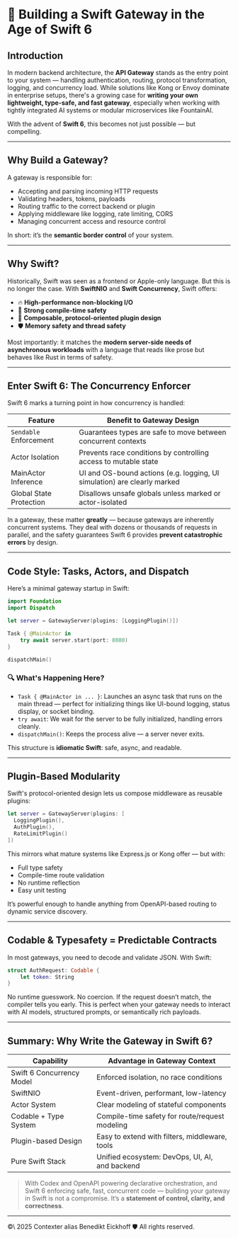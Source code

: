 # 🧠 Building a Swift Gateway in the Age of Swift 6

## Introduction

In modern backend architecture, the **API Gateway** stands as the entry point to your system — handling authentication, routing, protocol transformation, logging, and concurrency load. While solutions like Kong or Envoy dominate in enterprise setups, there's a growing case for **writing your own lightweight, type-safe, and fast gateway**, especially when working with tightly integrated AI systems or modular microservices like FountainAI.

With the advent of **Swift 6**, this becomes not just possible — but compelling.

---

## Why Build a Gateway?

A gateway is responsible for:
- Accepting and parsing incoming HTTP requests
- Validating headers, tokens, payloads
- Routing traffic to the correct backend or plugin
- Applying middleware like logging, rate limiting, CORS
- Managing concurrent access and resource control

In short: it’s the **semantic border control** of your system.

---

## Why Swift?

Historically, Swift was seen as a frontend or Apple-only language. But this is no longer the case. With **SwiftNIO** and **Swift Concurrency**, Swift offers:

- 🔥 **High-performance non-blocking I/O**
- 🧪 **Strong compile-time safety**
- 🧩 **Composable, protocol-oriented plugin design**
- 🛡️ **Memory safety and thread safety**

Most importantly: it matches the **modern server-side needs of asynchronous workloads** with a language that reads like prose but behaves like Rust in terms of safety.

---

## Enter Swift 6: The Concurrency Enforcer

Swift 6 marks a turning point in how concurrency is handled:

| Feature              | Benefit to Gateway Design |
|----------------------|---------------------------|
| `Sendable` Enforcement | Guarantees types are safe to move between concurrent contexts |
| Actor Isolation        | Prevents race conditions by controlling access to mutable state |
| MainActor Inference    | UI and OS-bound actions (e.g. logging, UI simulation) are clearly marked |
| Global State Protection| Disallows unsafe globals unless marked or actor-isolated |

In a gateway, these matter **greatly** — because gateways are inherently concurrent systems. They deal with dozens or thousands of requests in parallel, and the safety guarantees Swift 6 provides **prevent catastrophic errors** by design.

---

## Code Style: Tasks, Actors, and Dispatch

Here’s a minimal gateway startup in Swift:

```swift
import Foundation
import Dispatch

let server = GatewayServer(plugins: [LoggingPlugin()])

Task { @MainActor in
    try await server.start(port: 8080)
}

dispatchMain()
```

### 🔍 What's Happening Here?

- `Task { @MainActor in ... }`: Launches an async task that runs on the main thread — perfect for initializing things like UI-bound logging, status display, or socket binding.
- `try await`: We wait for the server to be fully initialized, handling errors cleanly.
- `dispatchMain()`: Keeps the process alive — a server never exits.

This structure is **idiomatic Swift**: safe, async, and readable.

---

## Plugin-Based Modularity

Swift's protocol-oriented design lets us compose middleware as reusable plugins:

```swift
let server = GatewayServer(plugins: [
  LoggingPlugin(),
  AuthPlugin(),
  RateLimitPlugin()
])
```

This mirrors what mature systems like Express.js or Kong offer — but with:
- Full type safety
- Compile-time route validation
- No runtime reflection
- Easy unit testing

It’s powerful enough to handle anything from OpenAPI-based routing to dynamic service discovery.

---

## Codable & Typesafety = Predictable Contracts

In most gateways, you need to decode and validate JSON. With Swift:

```swift
struct AuthRequest: Codable {
    let token: String
}
```

No runtime guesswork. No coercion. If the request doesn’t match, the compiler tells you early. This is perfect when your gateway needs to interact with AI models, structured prompts, or semantically rich payloads.

---

## Summary: Why Write the Gateway in Swift 6?

| Capability                 | Advantage in Gateway Context                     |
|----------------------------|--------------------------------------------------|
| Swift 6 Concurrency Model  | Enforced isolation, no race conditions          |
| SwiftNIO                   | Event-driven, performant, low-latency           |
| Actor System               | Clear modeling of stateful components           |
| Codable + Type System      | Compile-time safety for route/request modeling  |
| Plugin-based Design        | Easy to extend with filters, middleware, tools  |
| Pure Swift Stack           | Unified ecosystem: DevOps, UI, AI, and backend  |

> With Codex and OpenAPI powering declarative orchestration, and Swift 6 enforcing safe, fast, concurrent code — building your gateway in Swift is not a compromise. It’s a **statement of control, clarity, and correctness**.

---

©\ 2025 Contexter alias Benedikt Eickhoff 🛡️ All rights reserved.